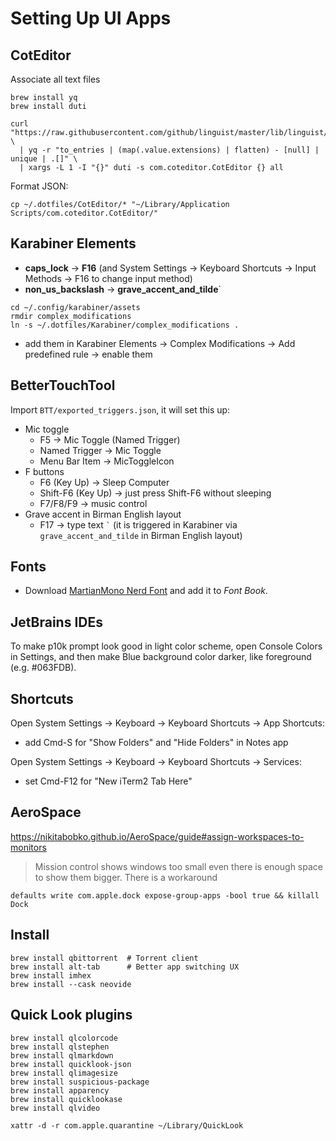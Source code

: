 # Setting Up UI Apps

## CotEditor

Associate all text files

```shell
brew install yq
brew install duti

curl "https://raw.githubusercontent.com/github/linguist/master/lib/linguist/languages.yml" \
  | yq -r "to_entries | (map(.value.extensions) | flatten) - [null] | unique | .[]" \
  | xargs -L 1 -I "{}" duti -s com.coteditor.CotEditor {} all
```

Format JSON:

```shell
cp ~/.dotfiles/CotEditor/* "~/Library/Application Scripts/com.coteditor.CotEditor/"
```


## Karabiner Elements

* **caps_lock** -> **F16** (and System Settings -> Keyboard Shortcuts -> Input Methods -> F16 to change input method)
* **non_us_backslash** -> **grave_accent_and_tilde**`

```shell
cd ~/.config/karabiner/assets
rmdir complex_modifications
ln -s ~/.dotfiles/Karabiner/complex_modifications .
```

* add them in Karabiner Elements -> Complex Modifications -> Add predefined rule -> enable them


## BetterTouchTool

Import `BTT/exported_triggers.json`, it will set this up:

* Mic toggle
  * F5 -> Mic Toggle (Named Trigger)
  * Named Trigger -> Mic Toggle
  * Menu Bar Item -> MicToggleIcon
* F buttons
  * F6 (Key Up) -> Sleep Computer
  * Shift-F6 (Key Up) -> just press Shift-F6 without sleeping
  * F7/F8/F9 -> music control
* Grave accent in Birman English layout
  * F17 -> type text `` ` `` (it is triggered in Karabiner via `grave_accent_and_tilde` in Birman English layout)


## Fonts

- Download [MartianMono Nerd Font](https://www.nerdfonts.com/font-downloads) and add it to *Font Book*.

## JetBrains IDEs

To make p10k prompt look good in light color scheme, open Console Colors in Settings, and then make Blue background color darker, like foreground (e.g. #063FDB).

## Shortcuts

Open System Settings -> Keyboard -> Keyboard Shortcuts -> App Shortcuts:
- add Cmd-S for "Show Folders" and "Hide Folders" in Notes app

Open System Settings -> Keyboard -> Keyboard Shortcuts -> Services:
- set Cmd-F12 for "New iTerm2 Tab Here"

## AeroSpace

https://nikitabobko.github.io/AeroSpace/guide#assign-workspaces-to-monitors
> Mission control shows windows too small even there is enough space to show them bigger. There is a workaround

```
defaults write com.apple.dock expose-group-apps -bool true && killall Dock
```


## Install

```shell
brew install qbittorrent  # Torrent client
brew install alt-tab      # Better app switching UX
brew install imhex
brew install --cask neovide
```


## Quick Look plugins

```shell
brew install qlcolorcode
brew install qlstephen
brew install qlmarkdown
brew install quicklook-json
brew install qlimagesize
brew install suspicious-package
brew install apparency
brew install quicklookase
brew install qlvideo

xattr -d -r com.apple.quarantine ~/Library/QuickLook
```
